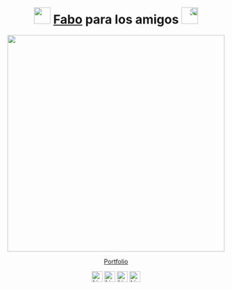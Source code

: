 <h1 align="center"><img src="https://media.giphy.com/media/3oKIPkHXpUP8lIO0AU/giphy.gif" height="38" /> <a href="https://fabianmartinez.vercel.app/" target="_blank">Fabo</a> para los amigos 
 <img style="transform:scaleX(-1);" src="https://media.giphy.com/media/3oKIPkHXpUP8lIO0AU/giphy.gif" height="38" /></h1>

<div align="center">
 <a href="https://fabianmartinez.vercel.app/">
<img  src="https://user-images.githubusercontent.com/55964635/207184867-a9e60d2e-12a4-4593-9501-2254a5c2334a.png" width="500"  >
</a>
  
[Portfolio](https://fabianmartinez.vercel.app/)

[<img src="https://img.shields.io/badge/LinkedIn-282C34?logo=linkedin&logoColor=0077B5" alt="LinkedIn logo" title="LinkedIn" height="25" />](https://www.linkedin.com/in/valentinbriand42)
[<img src="https://img.shields.io/badge/Faboart_-282C34?logo=instagram&logoColor=FF6C00" alt="LinkedIn logo" title="instagram" height="25" />](https://www.linkedin.com/in/valentinbriand42)
 [<img src="https://img.shields.io/badge/LogosFabo-282C34?logo=instagram&logoColor=FF6C00" alt="LinkedIn logo" title="instagram" height="25" />](https://www.linkedin.com/in/valentinbriand42)
[<img src="https://img.shields.io/badge/ElFabo-282C34?logo=youtube&logoColor=FF1300" alt="LinkedIn logo" title="youtube" height="25" />](https://www.linkedin.com/in/valentinbriand42)
 
 
</div>





 
